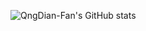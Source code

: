 <p algin="center">
<img src="https://github-readme-stats.vercel.app/api?username=QingDian-Fan&show_icons=true&theme=transparent" alt="QngDian-Fan's GitHub stats" style="zoom:100%;" />
</p>




